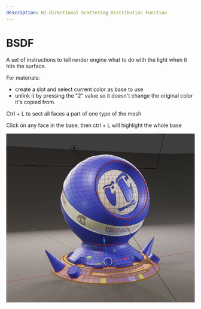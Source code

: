 ```yaml
---
description: Bi-directional Scattering Distribution Function
---
```


# BSDF

A set of instructions to tell render engine what to do with the light when it hits the surface.



For materials:

* create a slot and select current color as base to use
* unlink it by pressing the "2" value so it doesn't change the original color it's copied from.



Ctrl + L to sect all faces a part of one type of the mesh

Click on any face in the base, then ctrl + L will highlight the whole base

![](../../.gitbook/assets/image%20%2830%29.png)

